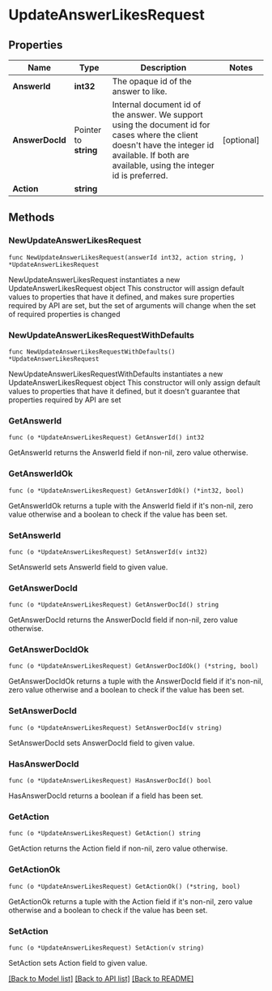 # UpdateAnswerLikesRequest

## Properties

Name | Type | Description | Notes
------------ | ------------- | ------------- | -------------
**AnswerId** | **int32** | The opaque id of the answer to like. | 
**AnswerDocId** | Pointer to **string** | Internal document id of the answer. We support using the document id for cases where the client doesn&#39;t have the integer id available. If both are available, using the integer id is preferred. | [optional] 
**Action** | **string** |  | 

## Methods

### NewUpdateAnswerLikesRequest

`func NewUpdateAnswerLikesRequest(answerId int32, action string, ) *UpdateAnswerLikesRequest`

NewUpdateAnswerLikesRequest instantiates a new UpdateAnswerLikesRequest object
This constructor will assign default values to properties that have it defined,
and makes sure properties required by API are set, but the set of arguments
will change when the set of required properties is changed

### NewUpdateAnswerLikesRequestWithDefaults

`func NewUpdateAnswerLikesRequestWithDefaults() *UpdateAnswerLikesRequest`

NewUpdateAnswerLikesRequestWithDefaults instantiates a new UpdateAnswerLikesRequest object
This constructor will only assign default values to properties that have it defined,
but it doesn't guarantee that properties required by API are set

### GetAnswerId

`func (o *UpdateAnswerLikesRequest) GetAnswerId() int32`

GetAnswerId returns the AnswerId field if non-nil, zero value otherwise.

### GetAnswerIdOk

`func (o *UpdateAnswerLikesRequest) GetAnswerIdOk() (*int32, bool)`

GetAnswerIdOk returns a tuple with the AnswerId field if it's non-nil, zero value otherwise
and a boolean to check if the value has been set.

### SetAnswerId

`func (o *UpdateAnswerLikesRequest) SetAnswerId(v int32)`

SetAnswerId sets AnswerId field to given value.


### GetAnswerDocId

`func (o *UpdateAnswerLikesRequest) GetAnswerDocId() string`

GetAnswerDocId returns the AnswerDocId field if non-nil, zero value otherwise.

### GetAnswerDocIdOk

`func (o *UpdateAnswerLikesRequest) GetAnswerDocIdOk() (*string, bool)`

GetAnswerDocIdOk returns a tuple with the AnswerDocId field if it's non-nil, zero value otherwise
and a boolean to check if the value has been set.

### SetAnswerDocId

`func (o *UpdateAnswerLikesRequest) SetAnswerDocId(v string)`

SetAnswerDocId sets AnswerDocId field to given value.

### HasAnswerDocId

`func (o *UpdateAnswerLikesRequest) HasAnswerDocId() bool`

HasAnswerDocId returns a boolean if a field has been set.

### GetAction

`func (o *UpdateAnswerLikesRequest) GetAction() string`

GetAction returns the Action field if non-nil, zero value otherwise.

### GetActionOk

`func (o *UpdateAnswerLikesRequest) GetActionOk() (*string, bool)`

GetActionOk returns a tuple with the Action field if it's non-nil, zero value otherwise
and a boolean to check if the value has been set.

### SetAction

`func (o *UpdateAnswerLikesRequest) SetAction(v string)`

SetAction sets Action field to given value.



[[Back to Model list]](../README.md#documentation-for-models) [[Back to API list]](../README.md#documentation-for-api-endpoints) [[Back to README]](../README.md)


